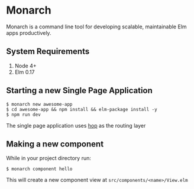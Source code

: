 # Monarch

Monarch is a command line tool for developing scalable, maintainable Elm apps productively.

## System Requirements

1. Node 4+
2. Elm 0.17

## Starting a new Single Page Application

```
$ monarch new awesome-app
$ cd awesome-app && npm install && elm-package install -y
$ npm run dev
```

The single page application uses [hop](https://github.com/sporto/hop) as the routing layer

## Making a new component

While in your project directory run:

```
$ monarch component hello
```

This will create a new component view at `src/components/<name>/View.elm`
